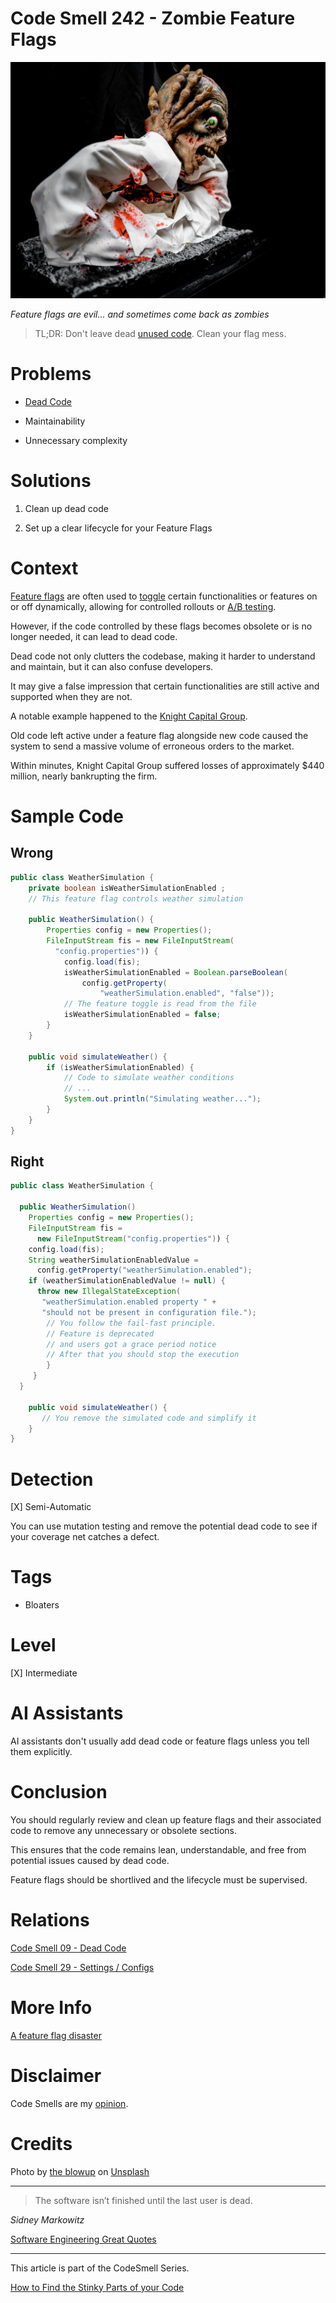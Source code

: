 # Code Smell 242 - Zombie Feature Flags
            
![Code Smell 242 - Zombie Feature Flags](Code%20Smell%20242%20-%20Zombie%20Feature%20Flags.jpg)

*Feature flags are evil... and sometimes come back as zombies*

> TL;DR: Don't leave dead [unused code](https://github.com/mcsee/Software-Design-Articles/tree/main/Articles/Code%20Smells/Code%20Smell%2009%20-%20Dead%20Code/readme.md). Clean your flag mess.

# Problems

- [Dead Code](https://github.com/mcsee/Software-Design-Articles/tree/main/Articles/Code%20Smells/Code%20Smell%2009%20-%20Dead%20Code/readme.md)

- Maintainability

- Unnecessary complexity

# Solutions

1. Clean up dead code

2. Set up a clear lifecycle for your Feature Flags

# Context

[Feature flags](https://en.wikipedia.org/wiki/Feature_toggle) are often used to [toggle](https://github.com/mcsee/Software-Design-Articles/tree/main/Articles/Code%20Smells/Code%20Smell%2029%20-%20Settings%20-%20Configs/readme.md) certain functionalities or features on or off dynamically, allowing for controlled rollouts or [A/B testing](https://en.wikipedia.org/wiki/A/B_testing). 

However, if the code controlled by these flags becomes obsolete or is no longer needed, it can lead to dead code.

Dead code not only clutters the codebase, making it harder to understand and maintain, but it can also confuse developers.

It may give a false impression that certain functionalities are still active and supported when they are not. 

A notable example happened to the [Knight Capital Group](https://dougseven.com/2014/04/17/knightmare-a-devops-cautionary-tale/).

Old code left active under a feature flag alongside new code caused the system to send a massive volume of erroneous orders to the market. 

Within minutes, Knight Capital Group suffered losses of approximately $440 million, nearly bankrupting the firm. 

# Sample Code

## Wrong

<!-- [Gist Url](https://gist.github.com/mcsee/ddc8429d93d44337a2721df438844c35) -->

```java
public class WeatherSimulation {
    private boolean isWeatherSimulationEnabled ; 
    // This feature flag controls weather simulation
  
    public WeatherSimulation() {
        Properties config = new Properties();
        FileInputStream fis = new FileInputStream(
          "config.properties")) {
            config.load(fis);
            isWeatherSimulationEnabled = Boolean.parseBoolean(
                config.getProperty(
                    "weatherSimulation.enabled", "false"));
            // The feature toggle is read from the file
            isWeatherSimulationEnabled = false;
        }
    }
   
    public void simulateWeather() {
        if (isWeatherSimulationEnabled) {
            // Code to simulate weather conditions
            // ...
            System.out.println("Simulating weather...");
        }
    }
}
```

## Right

<!-- [Gist Url](https://gist.github.com/mcsee/ba73de8f56fa1b74e6d40fc9d3cb2266) -->

```java
public class WeatherSimulation {
  
  public WeatherSimulation() 
    Properties config = new Properties();
    FileInputStream fis =
      new FileInputStream("config.properties")) {
    config.load(fis);
    String weatherSimulationEnabledValue = 
      config.getProperty("weatherSimulation.enabled");
    if (weatherSimulationEnabledValue != null) {
      throw new IllegalStateException(
       "weatherSimulation.enabled property " + 
       "should not be present in configuration file.");
        // You follow the fail-fast principle. 
        // Feature is deprecated 
        // and users got a grace period notice
        // After that you should stop the execution              
        }
     }
  }
   
    public void simulateWeather() {
       // You remove the simulated code and simplify it
    }
}
```

# Detection

[X] Semi-Automatic 

You can use mutation testing and remove the potential dead code to see if your coverage net catches a defect.

# Tags

- Bloaters

# Level

[X] Intermediate 

# AI Assistants

AI assistants don't usually add dead code or feature flags unless you tell them explicitly.

# Conclusion

You should regularly review and clean up feature flags and their associated code to remove any unnecessary or obsolete sections. 

This ensures that the code remains lean, understandable, and free from potential issues caused by dead code. 

Feature flags should be shortlived and the lifecycle must be supervised.

# Relations

[Code Smell 09 - Dead Code](https://github.com/mcsee/Software-Design-Articles/tree/main/Articles/Code%20Smells/Code%20Smell%2009%20-%20Dead%20Code/readme.md)

[Code Smell 29 - Settings / Configs](https://github.com/mcsee/Software-Design-Articles/tree/main/Articles/Code%20Smells/Code%20Smell%2029%20-%20Settings%20-%20Configs/readme.md)

# More Info

[A feature flag disaster](https://dougseven.com/2014/04/17/knightmare-a-devops-cautionary-tale/)

# Disclaimer

Code Smells are my [opinion](https://github.com/mcsee/Software-Design-Articles/tree/main/Articles/Blogging/I%20Wrote%20More%20than%2090%20Articles%20on%202021%20Here%20is%20What%20I%20Learned/readme.md).

# Credits

Photo by [the blowup](https://unsplash.com/@theblowup) on [Unsplash](https://unsplash.com/photos/person-in-white-dress-with-red-yellow-and-green-face-paint-km5_ZJThpMc)

* * *

> The software isn’t finished until the last user is dead.

_Sidney Markowitz_ 
 
[Software Engineering Great Quotes](https://github.com/mcsee/Software-Design-Articles/tree/main/Articles/Quotes/Software%20Engineering%20Great%20Quotes/readme.md)

* * *

This article is part of the CodeSmell Series.

[How to Find the Stinky Parts of your Code](https://github.com/mcsee/Software-Design-Articles/tree/main/Articles/Code%20Smells/How%20to%20Find%20the%20Stinky%20parts%20of%20your%20Code/readme.md)
